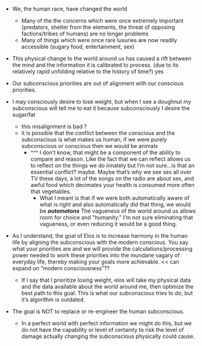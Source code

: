  - We, the human race, have changed the world
   - Many of the the concerns which were once extremely important (predators, shelter from the elements, the threat of opposing factions/tribes of humans) are no longer problems
   - Many of things which were once rare luxuries are now readily accessible (sugary food, entertainment, sex)



 - This physical change to the world around us has caused a rift between the mind and the information it is calibrated to process.  (due to its relatively rapid unfolding relative to the history of time?) yes
 - Our subconscious priorities are out of alignment with our conscious priorities.
 - I may consciously desire to lose weight, but when I see a doughnut my subconscious will tell me to eat it because subconsciously I desire the sugar/fat
    - this misalignment is bad ?
    -  it is possible that the conflict between the conscious and the subconscious is what makes us human, if we were purely subconscious or conscious then we would be animals
        -  ^^^ I don’t know, that might be a component of the ability to compare and reason. Like the fact that we can reflect allows us to reflect on the things we do innately but I’m not sure...is that an essential conflict? maybe. Maybe that’s why we see sex all over TV these days, a lot of the songs on the radio are about sex, and awful food which decimates your health is consumed more often that vegetables.
            -  What I meant is that if we were both automatically aware of what is right and also automatically did that thing, we would be ***automatons*** The vagueness of the world around us allows room for choice and "humanity."  I'm not sure eliminating that vagueness, or even reducing it would be a good thing.

 - As I understand, the goal of Elos is to increase harmony in the human life by aligning the subconscious with the modern conscious.  You say what your priorities are and we will provide the calculations/processing power needed to work these priorities into the mundane vagary of everyday life, thereby making your goals more achievable. << can expand on “modern consciousness”??
   - If I say that I prioritize losing weight, elos will take my physical data and the data available about the world around me, then optimize the best path to this goal.  This is what our subconscious tries to do, but it’s algorithm is outdated.
 - The goal is NOT to replace or re-engineer the human subconscious.
    - In a perfect world with perfect information we might do this, but we do not have the capability or level of certainty to risk the level of damage actually changing the subconscious physically could cause.



